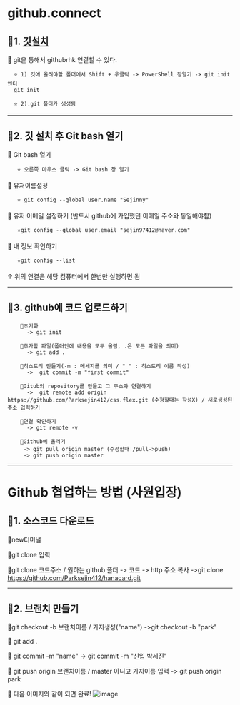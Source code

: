 # github.connect

## 🚩1. [깃설치](https://git-scm.com/download/win)

🌟 git을 통해서 githubrhk 연결할 수 있다.
        
      ⭐ 1) 깃에 올려야할 폴더에서 Shift + 우클릭 -> PowerShell 창열기 -> git init 엔터
      git init
      
      ⭐ 2).git 폴더가 생성됨
      
------------------------------------------------------------

##  🚩2. 깃 설치 후 Git bash 열기 

🌟 Git bash 열기
      
       ⭐ 오른쪽 마우스 클릭 -> Git bash 창 열기
       
            
🌟 유저이름설정

       ⭐ git config --global user.name "Sejinny"
       
🌟 유저 이메일 설정하기 (반드시 github에 가입했던 이메일 주소와 동일해야함)

       ⭐git config --global user.email "sejin97412@naver.com"

🌟 내 정보 확인하기

       ⭐git config --list

   ↑ 위의 연결은 해당 컴퓨터에서 한번만 실행하면 됨
   
------------------------------------------------------------

##  🚩3. github에 코드 업로드하기
        🌟초기화
          -> git init
          
        🌟추가할 파일(폴더안에 내용을 모두 올림, .은 모든 파일을 의미)
          -> git add . 
          
        🌟히스토리 만들기(-m : 메세지를 의미 / " " : 히스토리 이름 작성)
          ->  git commit -m "first commit" 
          
        🌟Gitub의 repository를 만들고 그 주소와 연결하기
          ->  git remote add origin https://github.com/Parksejin412/css.flex.git (수정할때는 작성X) / 새로생성된 주소 입력하기
         
        🌟연결 확인하기
          -> git remote -v
         
        🌟Github에 올리기
         -> git pull origin master (수정할때 /pull->push)
         -> git push origin master
         
 ------------------------------------------------------------

# Github 협업하는 방법 (사원입장)
 ## 🚩1. 소스코드 다운로드
   🌟new터미널 

   🌟git clone 입력
   
   🌟git clone 코드주소  / 원하는 github 폴더 -> 코드 -> http 주소 복사
     ->git clone https://github.com/Parksejin412/hanacard.git
     
  ------------------------------------------------------------   
   
 ## 🚩2. 브랜치 만들기 
   🌟git checkout -b 브랜치이름 / 가지생성("name")
     ->git checkout -b "park" 
   
   🌟 git add .
   
   🌟 git commit -m "name"
      -> git commit -m "신입 박세진" 
   
   🌟 git push origin 브랜치이름  / master 아니고 가지이름 입력
      -> git push origin park
   
   🌟 다음 이미지와 같이 되면 완료!
   ![image](https://github.com/Parksejin412/github.connect/assets/129017065/0ddd771f-631c-4572-94e9-2a1f3457549c)

   
   
